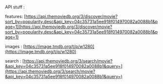 API stuff : 

features: [https://api.themoviedb.org/3/discover/movie?sort_by=popularity.desc&api_key=04c35731a5ee918f014970082a0088b1&page=1](https://api.themoviedb.org/3/discover/movie?sort_by=popularity.desc&api_key=04c35731a5ee918f014970082a0088b1&page=1)

images : [https://image.tmdb.org/t/p/w1280](https://image.tmdb.org/t/p/w1280)

search : [https://api.themoviedb.org/3/search/movie?&api_key=04c35731a5ee918f014970082a0088b1&query=](https://api.themoviedb.org/3/search/movie?&api_key=04c35731a5ee918f014970082a0088b1&query=)